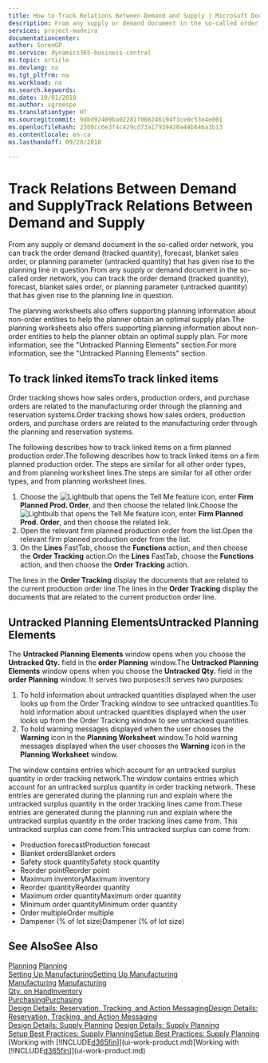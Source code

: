 ```yaml
---
title: How to Track Relations Between Demand and Supply | Microsoft Docs
description: From any supply or demand document in the so-called order network, you can track the order demand (tracked quantity), forecast, blanket sales order, or planning parameter (untracked quantity) that has given rise to the planning line in question.
services: project-madeira
documentationcenter: 
author: SorenGP
ms.service: dynamics365-business-central
ms.topic: article
ms.devlang: na
ms.tgt_pltfrm: na
ms.workload: na
ms.search.keywords: 
ms.date: 10/01/2018
ms.author: sgroespe
ms.translationtype: HT
ms.sourcegitcommit: 9dbd92409ba02281f008246194f3ce0c53e4e001
ms.openlocfilehash: 2300cc6e3f4c429cd73a17939420a44b846a3b13
ms.contentlocale: en-ca
ms.lasthandoff: 09/28/2018

---
```

# <a name="track-relations-between-demand-and-supply"></a><span data-ttu-id="76efc-103">Track Relations Between Demand and Supply</span><span class="sxs-lookup"><span data-stu-id="76efc-103">Track Relations Between Demand and Supply</span></span>
<span data-ttu-id="76efc-104">From any supply or demand document in the so-called order network, you can track the order demand (tracked quantity), forecast, blanket sales order, or planning parameter (untracked quantity) that has given rise to the planning line in question.</span><span class="sxs-lookup"><span data-stu-id="76efc-104">From any supply or demand document in the so-called order network, you can track the order demand (tracked quantity), forecast, blanket sales order, or planning parameter (untracked quantity) that has given rise to the planning line in question.</span></span>

<span data-ttu-id="76efc-105">The planning worksheets also offers supporting planning information about non-order entities to help the planner obtain an optimal supply plan.</span><span class="sxs-lookup"><span data-stu-id="76efc-105">The planning worksheets also offers supporting planning information about non-order entities to help the planner obtain an optimal supply plan.</span></span> <span data-ttu-id="76efc-106">For more information, see the "Untracked Planning Elements" section.</span><span class="sxs-lookup"><span data-stu-id="76efc-106">For more information, see the "Untracked Planning Elements" section.</span></span>

## <a name="to-track-linked-items"></a><span data-ttu-id="76efc-107">To track linked items</span><span class="sxs-lookup"><span data-stu-id="76efc-107">To track linked items</span></span>
<span data-ttu-id="76efc-108">Order tracking shows how sales orders, production orders, and purchase orders are related to the manufacturing order through the planning and reservation systems.</span><span class="sxs-lookup"><span data-stu-id="76efc-108">Order tracking shows how sales orders, production orders, and purchase orders are related to the manufacturing order through the planning and reservation systems.</span></span>

<span data-ttu-id="76efc-109">The following describes how to track linked items on a firm planned production order.</span><span class="sxs-lookup"><span data-stu-id="76efc-109">The following describes how to track linked items on a firm planned production order.</span></span> <span data-ttu-id="76efc-110">The steps are similar for all other order types, and from planning worksheet lines.</span><span class="sxs-lookup"><span data-stu-id="76efc-110">The steps are similar for all other order types, and from planning worksheet lines.</span></span>

1. <span data-ttu-id="76efc-111">Choose the ![Lightbulb that opens the Tell Me feature](media/ui-search/search_small.png "Tell me what you want to do") icon, enter **Firm Planned Prod. Order**, and then choose the related link.</span><span class="sxs-lookup"><span data-stu-id="76efc-111">Choose the ![Lightbulb that opens the Tell Me feature](media/ui-search/search_small.png "Tell me what you want to do") icon, enter **Firm Planned Prod. Order**, and then choose the related link.</span></span>
2. <span data-ttu-id="76efc-112">Open the relevant firm planned production order from the list.</span><span class="sxs-lookup"><span data-stu-id="76efc-112">Open the relevant firm planned production order from the list.</span></span>
3. <span data-ttu-id="76efc-113">On the **Lines** FastTab, choose the **Functions** action, and then choose the **Order Tracking** action.</span><span class="sxs-lookup"><span data-stu-id="76efc-113">On the **Lines** FastTab, choose the **Functions** action, and then choose the **Order Tracking** action.</span></span>

<span data-ttu-id="76efc-114">The lines in the **Order Tracking** display the documents that are related to the current production order line.</span><span class="sxs-lookup"><span data-stu-id="76efc-114">The lines in the **Order Tracking** display the documents that are related to the current production order line.</span></span>

## <a name="untracked-planning-elements"></a><span data-ttu-id="76efc-115">Untracked Planning Elements</span><span class="sxs-lookup"><span data-stu-id="76efc-115">Untracked Planning Elements</span></span>
<span data-ttu-id="76efc-116">The **Untracked Planning Elements** window opens when you choose the **Untracked Qty.** field in the **order Planning** window.</span><span class="sxs-lookup"><span data-stu-id="76efc-116">The **Untracked Planning Elements** window opens when you choose the **Untracked Qty.** field in the **order Planning** window.</span></span> <span data-ttu-id="76efc-117">It serves two purposes:</span><span class="sxs-lookup"><span data-stu-id="76efc-117">It serves two purposes:</span></span>

1. <span data-ttu-id="76efc-118">To hold information about untracked quantities displayed when the user looks up from the Order Tracking window to see untracked quantities.</span><span class="sxs-lookup"><span data-stu-id="76efc-118">To hold information about untracked quantities displayed when the user looks up from the Order Tracking window to see untracked quantities.</span></span>
2. <span data-ttu-id="76efc-119">To hold warning messages displayed when the user chooses the **Warning** icon in the **Planning Worksheet** window.</span><span class="sxs-lookup"><span data-stu-id="76efc-119">To hold warning messages displayed when the user chooses the **Warning** icon in the **Planning Worksheet** window.</span></span>

<span data-ttu-id="76efc-120">The window contains entries which account for an untracked surplus quantity in order tracking network.</span><span class="sxs-lookup"><span data-stu-id="76efc-120">The window contains entries which account for an untracked surplus quantity in order tracking network.</span></span> <span data-ttu-id="76efc-121">These entries are generated during the planning run and explain where the untracked surplus quantity in the order tracking lines came from.</span><span class="sxs-lookup"><span data-stu-id="76efc-121">These entries are generated during the planning run and explain where the untracked surplus quantity in the order tracking lines came from.</span></span> <span data-ttu-id="76efc-122">This untracked surplus can come from:</span><span class="sxs-lookup"><span data-stu-id="76efc-122">This untracked surplus can come from:</span></span>

- <span data-ttu-id="76efc-123">Production forecast</span><span class="sxs-lookup"><span data-stu-id="76efc-123">Production forecast</span></span>
- <span data-ttu-id="76efc-124">Blanket orders</span><span class="sxs-lookup"><span data-stu-id="76efc-124">Blanket orders</span></span>
- <span data-ttu-id="76efc-125">Safety stock quantity</span><span class="sxs-lookup"><span data-stu-id="76efc-125">Safety stock quantity</span></span>
- <span data-ttu-id="76efc-126">Reorder point</span><span class="sxs-lookup"><span data-stu-id="76efc-126">Reorder point</span></span>
- <span data-ttu-id="76efc-127">Maximum inventory</span><span class="sxs-lookup"><span data-stu-id="76efc-127">Maximum inventory</span></span>
- <span data-ttu-id="76efc-128">Reorder quantity</span><span class="sxs-lookup"><span data-stu-id="76efc-128">Reorder quantity</span></span>
- <span data-ttu-id="76efc-129">Maximum order quantity</span><span class="sxs-lookup"><span data-stu-id="76efc-129">Maximum order quantity</span></span>
- <span data-ttu-id="76efc-130">Minimum order quantity</span><span class="sxs-lookup"><span data-stu-id="76efc-130">Minimum order quantity</span></span>
- <span data-ttu-id="76efc-131">Order multiple</span><span class="sxs-lookup"><span data-stu-id="76efc-131">Order multiple</span></span>
- <span data-ttu-id="76efc-132">Dampener (% of lot size)</span><span class="sxs-lookup"><span data-stu-id="76efc-132">Dampener (% of lot size)</span></span>

## <a name="see-also"></a><span data-ttu-id="76efc-133">See Also</span><span class="sxs-lookup"><span data-stu-id="76efc-133">See Also</span></span>  
<span data-ttu-id="76efc-134">[Planning](production-planning.md) </span><span class="sxs-lookup"><span data-stu-id="76efc-134">[Planning](production-planning.md) </span></span>  
[<span data-ttu-id="76efc-135">Setting Up Manufacturing</span><span class="sxs-lookup"><span data-stu-id="76efc-135">Setting Up Manufacturing</span></span>](production-configure-production-processes.md)  
<span data-ttu-id="76efc-136">[Manufacturing](production-manage-manufacturing.md)  </span><span class="sxs-lookup"><span data-stu-id="76efc-136">[Manufacturing](production-manage-manufacturing.md)  </span></span>  
[<span data-ttu-id="76efc-137">Qty. on Hand</span><span class="sxs-lookup"><span data-stu-id="76efc-137">Inventory</span></span>](inventory-manage-inventory.md)  
[<span data-ttu-id="76efc-138">Purchasing</span><span class="sxs-lookup"><span data-stu-id="76efc-138">Purchasing</span></span>](purchasing-manage-purchasing.md)  
[<span data-ttu-id="76efc-139">Design Details: Reservation, Tracking, and Action Messaging</span><span class="sxs-lookup"><span data-stu-id="76efc-139">Design Details: Reservation, Tracking, and Action Messaging</span></span>](design-details-reservation-order-tracking-and-action-messaging.md)  
<span data-ttu-id="76efc-140">[Design Details: Supply Planning](design-details-supply-planning.md) </span><span class="sxs-lookup"><span data-stu-id="76efc-140">[Design Details: Supply Planning](design-details-supply-planning.md) </span></span>  
[<span data-ttu-id="76efc-141">Setup Best Practices: Supply Planning</span><span class="sxs-lookup"><span data-stu-id="76efc-141">Setup Best Practices: Supply Planning</span></span>](setup-best-practices-supply-planning.md)  
<span data-ttu-id="76efc-142">[Working with [!INCLUDE[d365fin](includes/d365fin_md.md)]](ui-work-product.md)</span><span class="sxs-lookup"><span data-stu-id="76efc-142">[Working with [!INCLUDE[d365fin](includes/d365fin_md.md)]](ui-work-product.md)</span></span>

